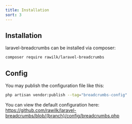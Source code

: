 ```yaml
---
title: Installation
sort: 3
---
```


## Installation

laravel-breadcrumbs can be installed via composer:

```bash
composer require rawilk/laravel-breadcrumbs
```

## Config

You may publish the configuration file like this:

```bash
php artisan vendor:publish --tag="breadcrumbs-config"
```

You can view the default configuration here: https://github.com/rawilk/laravel-breadcrumbs/blob/{branch}/config/breadcrumbs.php
